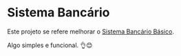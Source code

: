 # Sistema Bancário

Este projeto se refere melhorar o [Sistema Bancário Básico](https://github.com/igorjasmim/dio-ntt-bootcamp-python/blob/main/Sintaxe%20B%C3%A1sica%20com%20Python/Projeto_Sistema_Banco.py).

Algo simples e funcional. 👌😊


